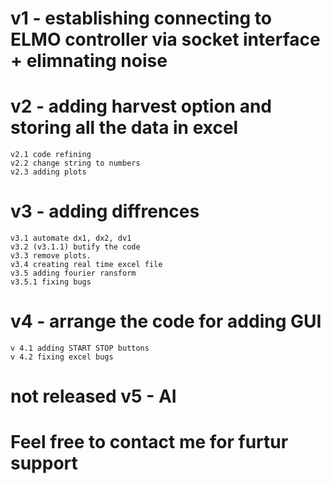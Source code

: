 # v1 - establishing connecting to ELMO controller via socket interface + elimnating noise
# v2 - adding harvest option and storing all the data in excel
	v2.1 code refining
	v2.2 change string to numbers
	v2.3 adding plots
# v3 - adding diffrences
	v3.1 automate dx1, dx2, dv1
	v3.2 (v3.1.1) butify the code
	v3.3 remove plots. 
	v3.4 creating real time excel file 
	v3.5 adding fourier ransform
	v3.5.1 fixing bugs
# v4 - arrange the code for adding GUI
	v 4.1 adding START STOP buttons
	v 4.2 fixing excel bugs
# not released v5 - AI
# Feel free to contact me for furtur support

